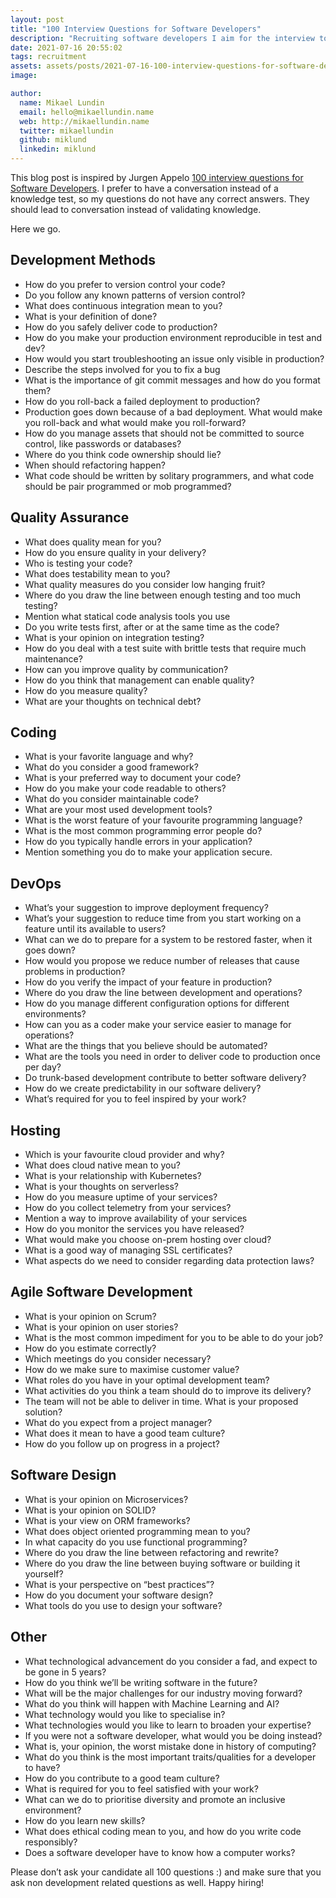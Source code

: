```yaml
---
layout: post
title: "100 Interview Questions for Software Developers"
description: "Recruiting software developers I aim for the interview to be a conversation instead of a knowledge test."
date: 2021-07-16 20:55:02
tags: recruitment
assets: assets/posts/2021-07-16-100-interview-questions-for-software-developers
image:

author:
  name: Mikael Lundin
  email: hello@mikaellundin.name
  web: http://mikaellundin.name
  twitter: mikaellundin
  github: miklund
  linkedin: miklund
---
```


This blog post is inspired by Jurgen Appelo [100 interview questions for Software Developers](https://noop.nl/2009/01/100-interview-questions-for-software-developers.html). I prefer to have a conversation instead of a knowledge test, so my questions do not have any correct answers. They should lead to conversation instead of validating knowledge.

Here we go.

## Development Methods

- How do you prefer to version control your code?
- Do you follow any known patterns of version control?
- What does continuous integration mean to you?
- What is your definition of done?
- How do you safely deliver code to production?
- How do you make your production environment reproducible in test and dev?
- How would you start troubleshooting an issue only visible in production?
- Describe the steps involved for you to fix a bug
- What is the importance of git commit messages and how do you format them?
- How do you roll-back a failed deployment to production?
- Production goes down because of a bad deployment. What would make you roll-back and what would make you roll-forward?
- How do you manage assets that should not be committed to source control, like passwords or databases?
- Where do you think code ownership should lie?
- When should refactoring happen?
- What code should be written by solitary programmers, and what code should be pair programmed or mob programmed?

## Quality Assurance

- What does quality mean for you?
- How do you ensure quality in your delivery?
- Who is testing your code?
- What does testability mean to you?
- What quality measures do you consider low hanging fruit?
- Where do you draw the line between enough testing and too much testing?
- Mention what statical code analysis tools you use
- Do you write tests first, after or at the same time as the code?
- What is your opinion on integration testing?
- How do you deal with a test suite with brittle tests that require much maintenance?
- How can you improve quality by communication?
- How do you think that management can enable quality?
- How do you measure quality?
- What are your thoughts on technical debt?

## Coding

- What is your favorite language and why?
- What do you consider a good framework?
- What is your preferred way to document your code?
- How do you make your code readable to others?
- What do you consider maintainable code?
- What are your most used development tools?
- What is the worst feature of your favourite programming language?
- What is the most common programming error people do?
- How do you typically handle errors in your application?
- Mention something you do to make your application secure.

## DevOps

- What’s your suggestion to improve deployment frequency?
- What’s your suggestion to reduce time from you start working on a feature until its available to users?
- What can we do to prepare for a system to be restored faster, when it goes down?
- How would you propose we reduce number of releases that cause problems in production?
- How do you verify the impact of your feature in production?
- Where do you draw the line between development and operations?
- How do you manage different configuration options for different environments?
- How can you as a coder make your service easier to manage for operations?
- What are the things that you believe should be automated?
- What are the tools you need in order to deliver code to production once per day?
- Do trunk-based development contribute to better software delivery?
- How do we create predictability in our software delivery?
- What’s required for you to feel inspired by your work?

## Hosting

- Which is your favourite cloud provider and why?
- What does cloud native mean to you?
- What is your relationship with Kubernetes?
- What is your thoughts on serverless?
- How do you measure uptime of your services?
- How do you collect telemetry from your services?
- Mention a way to improve availability of your services
- How do you monitor the services you have released?
- What would make you choose on-prem hosting over cloud?
- What is a good way of managing SSL certificates?
- What aspects do we need to consider regarding data protection laws?

## Agile Software Development

- What is your opinion on Scrum?
- What is your opinion on user stories?
- What is the most common impediment for you to be able to do your job?
- How do you estimate correctly?
- Which meetings do you consider necessary?
- How do we make sure to maximise customer value?
- What roles do you have in your optimal development team?
- What activities do you think a team should do to improve its delivery?
- The team will not be able to deliver in time. What is your proposed solution?
- What do you expect from a project manager?
- What does it mean to have a good team culture?
- How do you follow up on progress in a project?

## Software Design

- What is your opinion on Microservices?
- What is your opinion on SOLID?
- What is your view on ORM frameworks?
- What does object oriented programming mean to you?
- In what capacity do you use functional programming?
- Where do you draw the line between refactoring and rewrite?
- Where do you draw the line between buying software or building it yourself?
- What is your perspective on “best practices”?
- How do you document your software design?
- What tools do you use to design your software?

## Other

- What technological advancement do you consider a fad, and expect to be gone in 5 years?
- How do you think we’ll be writing software in the future?
- What will be the major challenges for our industry moving forward?
- What do you think will happen with Machine Learning and AI?
- What technology would you like to specialise in?
- What technologies would you like to learn to broaden your expertise?
- If you were not a software developer, what would you be doing instead?
- What is, your opinion, the worst mistake done in history of computing?
- What do you think is the most important traits/qualities for a developer to have?
- How do you contribute to a good team culture?
- What is required for you to feel satisfied with your work?
- What can we do to prioritise diversity and promote an inclusive environment?
- How do you learn new skills?
- What does ethical coding mean to you, and how do you write code responsibly?
- Does a software developer have to know how a computer works?

Please don’t ask your candidate all 100 questions :) and make sure that you ask non development related questions as well. Happy hiring!
